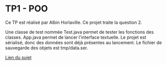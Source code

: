 # TP1 - POO

Ce TP est réalisé par Albin Horlaville. Ce projet traite la question 2.

Une classe de test nommée Test.java permet de tester les fonctions des classes. App.java permet de lancer l'interface textuelle. Le projet est sérialisé, donc des données sont déjà présentes au lancement. Le fichier de sauvegarde des objets est tmp/data.ser.

[Lien du sujet](tp1Aut2024.pdf)
